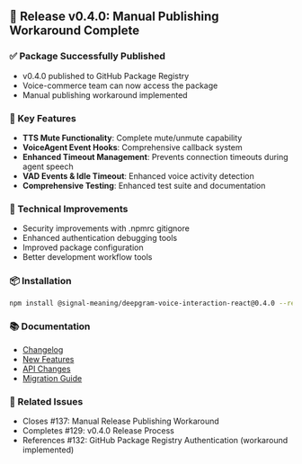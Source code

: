 ## 🚀 Release v0.4.0: Manual Publishing Workaround Complete

### ✅ Package Successfully Published
- v0.4.0 published to GitHub Package Registry
- Voice-commerce team can now access the package
- Manual publishing workaround implemented

### 🎯 Key Features
- **TTS Mute Functionality**: Complete mute/unmute capability
- **VoiceAgent Event Hooks**: Comprehensive callback system
- **Enhanced Timeout Management**: Prevents connection timeouts during agent speech
- **VAD Events & Idle Timeout**: Enhanced voice activity detection
- **Comprehensive Testing**: Enhanced test suite and documentation

### 🔧 Technical Improvements
- Security improvements with .npmrc gitignore
- Enhanced authentication debugging tools
- Improved package configuration
- Better development workflow tools

### 📦 Installation
```bash
npm install @signal-meaning/deepgram-voice-interaction-react@0.4.0 --registry https://npm.pkg.github.com
```

### 📚 Documentation
- [Changelog](docs/releases/v0.4.0/CHANGELOG.md)
- [New Features](docs/releases/v0.4.0/NEW-FEATURES.md)
- [API Changes](docs/releases/v0.4.0/API-CHANGES.md)
- [Migration Guide](docs/releases/v0.4.0/MIGRATION.md)

### 🔗 Related Issues
- Closes #137: Manual Release Publishing Workaround
- Completes #129: v0.4.0 Release Process
- References #132: GitHub Package Registry Authentication (workaround implemented)
